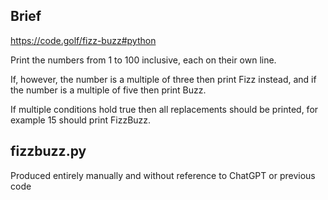 ## Brief

https://code.golf/fizz-buzz#python

Print the numbers from 1 to 100 inclusive, each on their own line.

If, however, the number is a multiple of three then print Fizz instead, and if the number is a multiple of five then print Buzz.

If multiple conditions hold true then all replacements should be printed, for example 15 should print FizzBuzz.

## fizzbuzz.py

Produced entirely manually and without reference to ChatGPT or previous code
